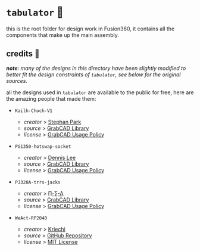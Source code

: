 # `tabulator` 🎹

this is the root folder for design work in Fusion360, it contains all the components that make up the main assembly.

## credits 💖

***note**: many of the designs in this directory have been slightly modified to better fit the design constraints of `tabulator`, see below for the original sources.*

all the designs used in `tabulator` are available to the public for free, here are the amazing people that made them:

+ `Kailh-Choch-V1`
  + *creator* > [Stephan Park](https://grabcad.com/stephan.park-1)
  + *source* > [GrabCAD Library](https://grabcad.com/library/kailh-choc-low-profile-switch-1)
  + *license* > [GrabCAD Usage Policy](https://help.grabcad.com/article/246-how-can-models-be-used-and-shared)

+ `PG1350-hotswap-socket`
  + *creator* > [Dennis Lee](https://grabcad.com/dennis.lee-23)
  + *source* > [GrabCAD Library](https://grabcad.com/library/kailh-1350-socket-2)
  + *license* > [GrabCAD Usage Policy](https://help.grabcad.com/article/246-how-can-models-be-used-and-shared)

+ `PJ320A-trrs-jacks`
  + *creator* > [∏-∑-A](https://grabcad.com/a-566)
  + *source* > [GrabCAD Library](https://grabcad.com/library/pj320a-3-5mm-audio-jack-1)
  + *license* > [GrabCAD Usage Policy](https://help.grabcad.com/article/246-how-can-models-be-used-and-shared)
  
+ `WeAct-RP2040`
  + *creator* > [Kriechi](https://github.com/Kriechi)
  + *source* > [GitHub Repository](https://github.com/Kriechi/kicad-library-WeAct-RP2040-Pico)
  + *license* > [MIT License](https://github.com/Kriechi/kicad-library-WeAct-RP2040-Pico/blob/main/LICENSE)
